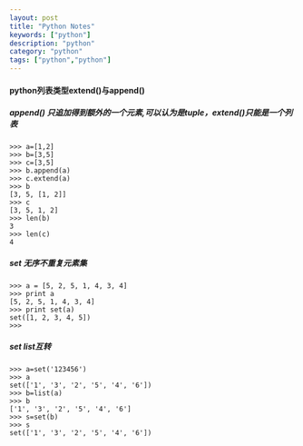 ```yaml
---
layout: post
title: "Python Notes"
keywords: ["python"]
description: "python"
category: "python"
tags: ["python","python"]
---
```


#### python列表类型extend()与append()

##### append() 只追加得到额外的一个元素,可以认为是tuple，extend()只能是一个列表

```
>>> a=[1,2]
>>> b=[3,5]
>>> c=[3,5]
>>> b.append(a)
>>> c.extend(a)
>>> b
[3, 5, [1, 2]]
>>> c
[3, 5, 1, 2]
>>> len(b)
3
>>> len(c)
4
```
##### set 无序不重复元素集
```   
>>> a = [5, 2, 5, 1, 4, 3, 4]  
>>> print a
[5, 2, 5, 1, 4, 3, 4]
>>> print set(a)
set([1, 2, 3, 4, 5])
>>>
```
##### set list互转

```
>>> a=set('123456')
>>> a
set(['1', '3', '2', '5', '4', '6'])
>>> b=list(a)
>>> b
['1', '3', '2', '5', '4', '6']
>>> s=set(b)
>>> s
set(['1', '3', '2', '5', '4', '6'])
```
